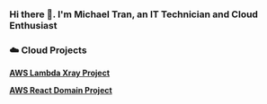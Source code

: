 ### Hi there 👋. I'm Michael Tran, an IT Technician and Cloud Enthusiast

### :cloud: Cloud Projects 
[**AWS Lambda Xray Project**](https://github.com/Michael-DTran/Lambda-Xray-Proj )

[**AWS React Domain Project**](https://github.com/Michael-DTran/React-Domain-Proj)
<!--
**Michael-DTran/Michael-DTran** is a ✨ _special_ ✨ repository because its `README.md` (this file) appears on your GitHub profile.

Here are some ideas to get you started:

- 🔭 I’m currently working on ...
- 🌱 I’m currently learning ...
- 👯 I’m looking to collaborate on ...
- 🤔 I’m looking for help with ...
- 💬 Ask me about ...
- 📫 How to reach me: ...
- 😄 Pronouns: ...
- ⚡ Fun fact: ...
-->
